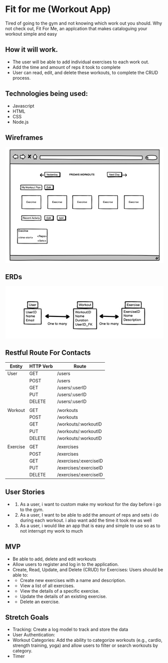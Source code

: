 # Fit for me (Workout App) 

Tired of going to the gym and not knowing which work out you should. Why not check out, Fit For Me, an applcation that makes cataloguing  your workout simple and easy

## How it will work.

* The user will be able to add individual exercises to each work out.
* Add the time and amount of reps it took to complete
* User can read, edit, and delete these workouts, to complete the CRUD process.

## Technologies being used:
* Javascript
* HTML
* CSS 
* Node.js

## Wireframes
![Wireframe](Wireframe.png)
## ERDs
![ERD](ERD2.jpeg)

## Restful Route For Contacts

|      Entity      |      HTTP Verb      |       Route            |
|------------------|---------------------|------------------------|
| User             | GET                 | /users                 |
|                  | POST                | /users                 | 
|                  | GET                 | /users/:userID         |
|                  | PUT                 | /users/:userID         |
|                  | DELETE              | /users/:userID         |
||
| Workout          | GET                 | /workouts              |
|                  | POST                | /workouts              |
|                  | GET                 | /workouts/:workoutID   |
|                  | PUT                 | /workouts/:workoutID   |
|                  | DELETE              | /workouts/:workoutID   |
||
| Exercise         | GET                 | /exercises             |
|                  | POST                | /exercises             |
|                  | GET                 | /exercises/:exerciseID |
|                  | PUT                 | /exercises/:exerciseID |
|                  | DELETE              | /exercises/:exerciseID |



## User Stories
* 1. As a user, i want to custom make my workout for the day before i go to the gym.
* 2. As a user, I want to be able to add the amount of reps and sets i do during each workout. i also want add the time it took me as well
* 3. As a user, i would like an app that is easy and simple to use so as to not interrupt my work to much

##  MVP 
* Be able to add, delete and edit workouts 
* Allow users to register and log in to the application.
* Create, Read, Update, and Delete (CRUD) for Exercises: Users should be able to:
* * Create new exercises with a name and description.
* * View a list of all exercises.
* * View the details of a specific exercise.
* * Update the details of an existing exercise.
* * Delete an exercise.

## Stretch Goals
* Tracking: Create a log model to track and store the data
* User Authentication:
* Workout Categories: Add the ability to categorize workouts (e.g., cardio, strength training, yoga) and allow users to filter or search workouts by category.
* Timer